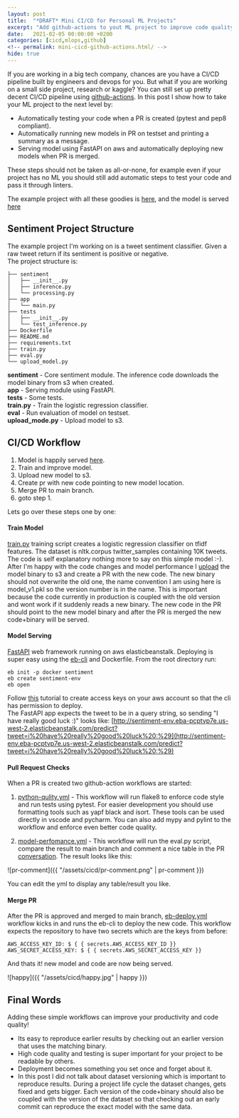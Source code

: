 ```yaml
---
layout: post
title:  "*DRAFT* Mini CI/CD for Personal ML Projects"
excerpt: "Add github-actions to yout ML project to improve code quality and manage aws deployment."
date:   2021-02-05 00:00:00 +0200
categories: [cicd,mlops,github]
<!-- permalink: mini-cicd-github-actions.html/ -->
hide: true
---
```


If you are working in a big tech company, chances are you have a CI/CD pipeline built by engineers and devops for you. But what if you are working on a small side project, research or kaggle? You can still set up pretty decent CI/CD pipeline using [github-actions](https://github.com/features/actions). In this post I show how to take your ML project to the next level by:
* Automatically testing your code when a PR is created (pytest and pep8 compliant).
* Automatically running new models in PR on testset and printing a summary as a message.
* Serving model using FastAPI on aws and automatically deploying new models when PR is merged.

These steps should not be taken as all-or-none, for example even if your project has no ML you should still add automatic steps to test your code and pass it through linters. 

The example project with all these goodies is [here](https://github.com/yonigottesman/sentiment), and the model is served [here](http://sentiment-env.eba-pcptvp7e.us-west-2.elasticbeanstalk.com/predict?tweet=i%20have%20really%20good%20luck%20:%29)

Sentiment Project Structure
---
The example project I'm  working on is a tweet sentiment classifier. Given a raw tweet return if its sentiment is positive or negative.  
The project structure is:
```
├── sentiment
│   ├── __init__.py
│   ├── inference.py
│   └── processing.py
├── app
│   └── main.py
├── tests
│   ├── __init__.py
│   └── test_inference.py
├── Dockerfile
├── README.md
├── requirements.txt
├── train.py
├── eval.py
└── upload_model.py
```
**sentiment** - Core sentiment module. The inference code downloads the model binary from s3 when created.  
**app** - Serving module using FastAPI.  
**tests** - Some tests.  
**train.py** - Train the logistic regression classifier.  
**eval** - Run evaluation of model on testset.  
**upload_mode.py** - Upload model to s3.  


CI/CD Workflow
--

1. Model is happily served [here](http://sentiment-env.eba-pcptvp7e.us-west-2.elasticbeanstalk.com/predict?tweet=i%20have%20really%20good%20luck%20:%29).
2. Train and improve model.
3. Upload new model to s3.
4. Create pr with new code pointing to new model location.
5. Merge PR to main branch.
6. goto step 1.

Lets go over these steps one by one:


#### Train Model
[train.py](https://github.com/yonigottesman/sentiment/blob/main/train.py) training script creates a logistic regression classifier on tfidf features. The dataset is nltk.corpus twitter_samples containing 10K tweets. The code is self explanatory nothing more to say on this simple model :-).  
After I'm happy with the code changes and model performance I [upload](https://github.com/yonigottesman/sentiment/blob/main/upload_model.py) the model binary to s3 and create a PR with the new code. The new binary should not overwrite the old one, the name convention I am using here is model_v1.pkl so the version number is in the name. This is important because the code currently in production is coupled with the old version and wont work if it suddenly reads a new binary. The new code in the PR should point to the new model binary and after the PR is merged the new code+binary will be served.


#### Model Serving
[FastAPI](https://fastapi.tiangolo.com/) web framework running on aws elasticbeanstalk. Deploying is super easy using the [eb-cli](https://docs.aws.amazon.com/elasticbeanstalk/latest/dg/docker.html) and Dockerfile. From the root directory run:
```shell
eb init -p docker sentiment
eb create sentiment-env
eb open
```
Follow [this](https://aws.amazon.com/getting-started/hands-on/set-up-command-line-elastic-beanstalk/) tutorial to create access keys on your aws account so that the cli has permission to deploy.  
The FastAPI app expects the tweet to be in a query string, so sending "I have really good luck :)" looks like: 
[http://sentiment-env.eba-pcptvp7e.us-west-2.elasticbeanstalk.com/predict?tweet=i%20have%20really%20good%20luck%20:%29](http://sentiment-env.eba-pcptvp7e.us-west-2.elasticbeanstalk.com/predict?tweet=i%20have%20really%20good%20luck%20:%29)

#### Pull Request Checks
When a PR is created two github-action workflows are started:
1. [python-qulity.yml](https://github.com/yonigottesman/sentiment/blob/main/.github/workflows/python-quality.yml) - This workflow will run flake8 to enforce code style and run tests using pytest. For easier development you should use formatting tools such as yapf black and isort. These tools can be used directly in vscode and pycharm.  You can also add mypy and pylint to the workflow and enforce even better code quality.

2. [model-perfomance.yml](https://github.com/yonigottesman/sentiment/blob/main/.github/workflows/model-performance.yml) - This workflow will run the eval.py script, compare the result to main branch and comment a nice table in the PR [conversation](https://github.com/yonigottesman/sentiment/pull/15#issuecomment-775352911). The result looks like this:

![pr-comment]({{ "/assets/cicd/pr-comment.png" | pr-comment }})

You can edit the yml to display any table/result you like.

#### Merge PR
After the PR is approved and merged to main branch, [eb-deploy.yml](https://github.com/yonigottesman/sentiment/blob/main/.github/workflows/eb-deploy.yml) workflow kicks in and runs the eb-cli to deploy the new code. This workflow expects the repository to have two secrets which are the keys from before:
```
AWS_ACCESS_KEY_ID: $ { { secrets.AWS_ACCESS_KEY_ID }}
AWS_SECRET_ACCESS_KEY: $ { { secrets.AWS_SECRET_ACCESS_KEY }}
```
And thats it! new model and code are now being served.  

![happy]({{ "/assets/cicd/happy.jpg" | happy }})



Final Words
--
Adding these simple workflows can improve your productivity and code quality!

* Its easy to reproduce earlier results by checking out an earlier version that uses the matching binary.
* High code quality and testing is super important for your project to be readable by others.
* Deployment becomes something you set once and forget about it.
* In this post I did not talk about dataset versioning which is important to reproduce results. During a project life cycle the dataset changes, gets fixed and gets bigger. Each version of the code+binary should also be coupled with the version of the dataset so that checking out an early commit can reproduce the exact model with the same data.








<script src="https://utteranc.es/client.js"
        repo="yonigottesman/yonigottesman.github.io"
        issue-term="pathname"
        label="comment"
        theme="github-light"
        crossorigin="anonymous"
        async>
</script>
